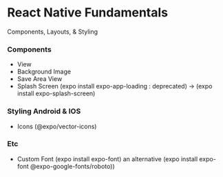 # React Native Fundamentals

Components, Layouts, & Styling

### Components
- View
- Background Image
- Save Area View
- Splash Screen (expo install expo-app-loading : deprecated) -> (expo install expo-splash-screen)

### Styling Android & IOS
- Icons (@expo/vector-icons)

### Etc
- Custom Font (expo install expo-font) an alternative (expo install expo-font @expo-google-fonts/roboto)) 